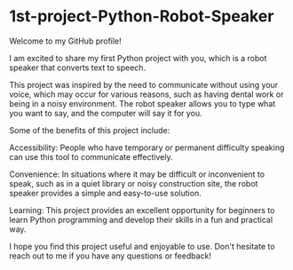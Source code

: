 # 1st-project-Python-Robot-Speaker
Welcome to my GitHub profile!

I am excited to share my first Python project with you, which is a robot speaker that converts text to speech.

This project was inspired by the need to communicate without using your voice, which may occur for various reasons, such as having dental work or being in a noisy environment. The robot speaker allows you to type what you want to say, and the computer will say it for you.

Some of the benefits of this project include:

Accessibility: People who have temporary or permanent difficulty speaking can use this tool to communicate effectively.

Convenience: In situations where it may be difficult or inconvenient to speak, such as in a quiet library or noisy construction site, the robot speaker provides a simple and easy-to-use solution.

Learning: This project provides an excellent opportunity for beginners to learn Python programming and develop their skills in a fun and practical way.

I hope you find this project useful and enjoyable to use. Don't hesitate to reach out to me if you have any questions or feedback!
